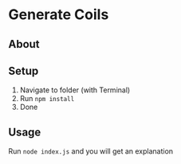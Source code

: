 # Generate Coils
## About

## Setup
1. Navigate to folder (with Terminal)
2. Run `npm install`
3. Done

## Usage
Run `node index.js` and you will get an explanation
